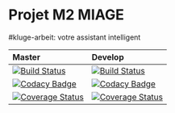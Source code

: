 # Projet M2 MIAGE 
#kluge-arbeit: votre assistant intelligent 



 Master | Develop |
| :--- | :--- |
[![Build Status](https://travis-ci.org/amokrane-zatout/PSI_kluge_arbeit.svg?branch=master)](https://travis-ci.org/amokrane-zatout/PSI_kluge_arbeit) | [![Build Status](https://travis-ci.org/amokrane-zatout/PSI_kluge_arbeit.svg?branch=develop)](https://travis-ci.org/amokrane-zatout/PSI_kluge_arbeit)
[![Codacy Badge](https://api.codacy.com/project/badge/Grade/5c877b5c585048d98fcae1483d62565a)](https://www.codacy.com/app/amokrane.zatout/PSI_kluge_arbeit?utm_source=github.com&amp;utm_medium=referral&amp;utm_content=amokrane-zatout/PSI_kluge_arbeit&amp;utm_campaign=Badge_Grade) | [![Codacy Badge](https://api.codacy.com/project/badge/Grade/5c877b5c585048d98fcae1483d62565a)](https://www.codacy.com/app/amokrane.zatout/PSI_kluge_arbeit?utm_source=github.com&amp;utm_medium=referral&amp;utm_content=amokrane-zatout/PSI_kluge_arbeit&amp;utm_campaign=Badge_Grade)
[![Coverage Status](https://coveralls.io/repos/github/amokrane-zatout/PSI_kluge_arbeit/badge.svg?branch=master)](https://coveralls.io/github/amokrane-zatout/PSI_kluge_arbeit?branch=master) | [![Coverage Status](https://coveralls.io/repos/github/amokrane-zatout/PSI_kluge_arbeit/badge.svg?branch=develop)](https://coveralls.io/github/amokrane-zatout/PSI_kluge_arbeit?branch=develop)



